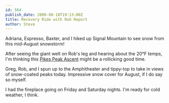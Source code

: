 ```yaml
---
id: 564
publish_date: 2008-08-18T19:13:00Z
title: Recovery Ride with Rob Report
author: Steve
---
```

  
Adriana, Espresso, Baxter, and I hiked up Signal Mountain to see snow from this mid-August snowstorm!

After seeing the giant welt on Rob's leg and hearing about the 20°F temps, I'm thinking this [Pikes Peak Ascent](http://www.pikespeakmarathon.org/) might be a rollicking good time.

Greg, Rob, and I spun up to the Amphitheater and tippy-top to take in views of snow-coated peaks today. Impressive snow cover for August, if I do say so myself.

I had the fireplace going on Friday and Saturday nights. I'm ready for cold weather, I think.
